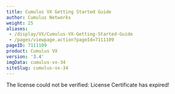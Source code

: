 ```yaml
---
title: Cumulus VX Getting Started Guide
author: Cumulus Networks
weight: 25
aliases:
 - /display/VX/Cumulus-VX-Getting-Started-Guide
 - /pages/viewpage.action?pageId=7111109
pageID: 7111109
product: Cumulus VX
version: '3.4'
imgData: cumulus-vx-34
siteSlug: cumulus-vx-34
---
```

<span class="error">The license could not be verified: License
Certificate has expired\!</span>

<article id="html-search-results" class="ht-content" style="display: none;">

</article>

<footer id="ht-footer">

</footer>
